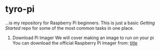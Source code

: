 # tyro-pi
...is my repository for Raspberry Pi beginners. This is just a basic *Getting Started* repo for some of the most common tasks in one place.
1. Download Pi Imager
We will cover making an image to run on your pi
You can download the official Raspberry Pi Imager from: [title](https://www.raspberrypi.com/software/)